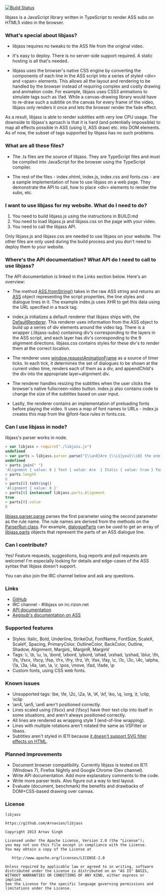 [![Build Status](https://travis-ci.org/Arnavion/libjass.png?branch=master)](https://travis-ci.org/Arnavion/libjass)

libjass is a JavaScript library written in TypeScript to render ASS subs on HTML5 video in the browser.


### What's special about libjass?

* libjass requires no tweaks to the ASS file from the original video.

* It's easy to deploy. There is no server-side support required. A static hosting is all that's needed.

* libjass uses the browser's native CSS engine by converting the components of each line in the ASS script into a series of styled &lt;div&gt; and &lt;span&gt; elements. This allows all the layout and rendering to be handled by the browser instead of requiring complex and costly drawing and animation code. For example, libjass uses CSS3 animations to simulate tags such as \fad. While a canvas-drawing library would have to re-draw such a subtitle on the canvas for every frame of the video, libjass only renders it once and lets the browser render the fade effect.

As a result, libjass is able to render subtitles with very low CPU usage. The downside to libjass's aproach is that it is hard (and potentially impossible) to map all effects possible in ASS (using \t, ASS draw) etc. into DOM elements. As of now, the subset of tags supported by libjass has no such problems.


### What are all these files?

* The .ts files are the source of libjass. They are TypeScript files and must be compiled into JavaScript for the browser using the TypeScript compiler.

* The rest of the files - index.xhtml, index.js, index.css and fonts.css - are a sample implementation of how to use libjass on a web page. They demonstrate the API to call, how to place &lt;div&gt; elements to render the subs, etc.


### I want to use libjass for my website. What do I need to do?

1. You need to build libjass.js using the instructions in BUILD.md
1. You need to load libjass.js and libjass.css on the page with your video.
1. You need to call the libjass API.

Only libjass.js and libjass.css are needed to use libjass on your website. The other files are only used during the build process and you don't need to deploy them to your website.


### Where's the API documentation? What API do I need to call to use libjass?

The API documentation is linked in the Links section below. Here's an overview:

* The method [ASS.fromString()](http://arnavion.github.io/libjass/api.xhtml#libjass.ASS.fromString) takes in the raw ASS string and returns an [ASS](http://arnavion.github.io/libjass/api.xhtml#libjass.ASS) object representing the script properties, the line styles and dialogue lines in it. The example index.js uses XHR to get this data using the URL specified in a track tag.

* index.js initializes a default renderer that libjass ships with, the [DefaultRenderer](http://arnavion.github.io/libjass/api.xhtml#libjass.renderers.DefaultRenderer). This renderer uses information from the ASS object to build up a series of div elements around the video tag. There is a wrapper (.libjass-subs) containing div's corresponding to the layers in the ASS script, and each layer has div's corresponding to the 9 alignment directions. libjass.css contains styles for these div's to render them at the correct location.

* The renderer uses [window.requestAnimationFrame](https://developer.mozilla.org/en-US/docs/Web/API/window.requestAnimationFrame) as a source of timer ticks. In each tick, it determines the set of dialogues to be shown at the current video time, renders each of them as a div, and appendChild's the div into the appropriate layer+alignment div.

* The renderer handles resizing the subtitles when the user clicks the browser's native fullscreen-video button. index.js also contains code to change the size of the subtitles based on user input.

* Lastly, the renderer contains an implementation of preloading fonts before playing the video. It uses a map of font names to URLs - index.js creates this map from the @font-face rules in fonts.css.


### Can I use libjass in node?

libjass's parser works in node.

```javascript
> var libjass = require("./libjass.js")
undefined
> var parts = libjass.parser.parse("{\\an8}Are {\\i1}you{\\i0} the one who stole the clock?!", "dialogueParts")
undefined
> parts.join(" ")
'Alignment { value: 8 } Text { value: Are  } Italic { value: true } Text { value: you } Italic { value: false } Text { value:  the one who stole the clock?! }'
> parts.length
6
> parts[0].toString()
'Alignment { value: 8 }'
> parts[0] instanceof libjass.parts.Alignment
true
> parts[0].value
8
```

[libjass.parser.parse](http://arnavion.github.io/libjass/api.xhtml#libjass.parser.parse) parses the first parameter using the second parameter as the rule name. The rule names are derived from the methods on the [ParserRun class](http://arnavion.github.io/libjass/api.xhtml#libjass.parser.ParserRun). For example, [dialogueParts](http://arnavion.github.io/libjass/api.xhtml#libjass.parser.ParserRun.parse_dialogueParts) can be used to get an array of [libjass.parts](http://arnavion.github.io/libjass/api.xhtml#libjass.parts) objects that represent the parts of an ASS dialogue line.


### Can I contribute?

Yes! Feature requests, suggestions, bug reports and pull requests are welcome! I'm especially looking for details and edge-cases of the ASS syntax that libjass doesn't support.

You can also join the IRC channel below and ask any questions.


### Links

* [GitHub](https://github.com/Arnavion/libjass/)
* IRC channel - #libjass on irc.rizon.net
* [API documentation](http://arnavion.github.io/libjass/api.xhtml)
* [Aegisub's documentation on ASS](http://docs.aegisub.org/3.0/ASS_Tags/)


### Supported features

* Styles: Italic, Bold, Underline, StrikeOut, FontName, FontSize, ScaleX, ScaleY, Spacing, PrimaryColor, OutlineColor, BackColor, Outline, Shadow, Alignment, MarginL, MarginR, MarginV
* Tags: \i, \b, \u, \s, \bord, \xbord, \ybord, \shad, \xshad, \yshad, \blur, \fn, \fs, \fscx, \fscy, \fsp, \frx, \fry, \frz, \fr, \fax, \fay, \c, \1c, \3c, \4c, \alpha, \1a, \3a, \4a, \an, \a, \r, \pos, \move, \fad, \fade, \p
* Custom fonts, using CSS web fonts.


### Known issues

* Unsupported tags: \be, \fe, \2c, \2a, \k, \K, \kf, \ko, \q, \org, \t, \clip, \iclip
* \an4, \an5, \an6 aren't positioned correctly.
* Lines scaled using {\fscx} and {\fscy} have their text clip into itself in some situations, and aren't always positioned correctly.
* All lines are rendered as wrapping style 1 (end-of-line wrapping).
* Lines with multiple rotations aren't rotated the same as VSFilter or libass.
* Subtitles aren't styled in IE11 because [it doesn't support SVG filter effects on HTML](http://caniuse.com/svg-html).


### Planned improvements

* Document browser compatibility. Currently libjass is tested on IE11 (Windows 7), Firefox Nightly and Google Chrome (Dev channel).
* Write API documentation. Add more explanatory comments to the code.
* Write more parser tests. Also figure out a way to test layout.
* Evaluate (document, benchmark) the benefits and drawbacks of DOM+CSS-based drawing over canvas.


### License

```
libjass

https://github.com/Arnavion/libjass

Copyright 2013 Arnav Singh

Licensed under the Apache License, Version 2.0 (the "License");
you may not use this file except in compliance with the License.
You may obtain a copy of the License at

   http://www.apache.org/licenses/LICENSE-2.0

Unless required by applicable law or agreed to in writing, software
distributed under the License is distributed on an "AS IS" BASIS,
WITHOUT WARRANTIES OR CONDITIONS OF ANY KIND, either express or implied.
See the License for the specific language governing permissions and
limitations under the License.
```
